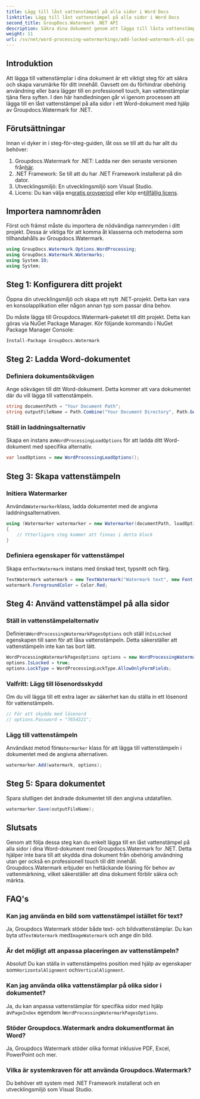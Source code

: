 ```yaml
---
title: Lägg till låst vattenstämpel på alla sidor i Word Docs
linktitle: Lägg till låst vattenstämpel på alla sidor i Word Docs
second_title: GroupDocs.Watermark .NET API
description: Säkra dina dokument genom att lägga till låsta vattenstämplar med Groupdocs.Watermark for .NET. Följ vår steg-för-steg-guide för enkel implementering.
weight: 11
url: /sv/net/word-processing-watermarkings/add-locked-watermark-all-pages-word-docs/
---
```

## Introduktion
Att lägga till vattenstämplar i dina dokument är ett viktigt steg för att säkra och skapa varumärke för ditt innehåll. Oavsett om du förhindrar obehörig användning eller bara lägger till en professionell touch, kan vattenstämplar tjäna flera syften. I den här handledningen går vi igenom processen att lägga till en låst vattenstämpel på alla sidor i ett Word-dokument med hjälp av Groupdocs.Watermark for .NET.
## Förutsättningar
Innan vi dyker in i steg-för-steg-guiden, låt oss se till att du har allt du behöver:
1. Groupdocs.Watermark for .NET: Ladda ner den senaste versionen från[här](https://releases.groupdocs.com/Watermark/net/).
2. .NET Framework: Se till att du har .NET Framework installerat på din dator.
3. Utvecklingsmiljö: En utvecklingsmiljö som Visual Studio.
4.  Licens: Du kan välja en[gratis provperiod](https://releases.groupdocs.com/) eller köp en[tillfällig licens](https://purchase.groupdocs.com/temporary-license/).
## Importera namnområden
Först och främst måste du importera de nödvändiga namnrymden i ditt projekt. Dessa är viktiga för att komma åt klasserna och metoderna som tillhandahålls av Groupdocs.Watermark.
```csharp
using GroupDocs.Watermark.Options.WordProcessing;
using GroupDocs.Watermark.Watermarks;
using System.IO;
using System;
```
## Steg 1: Konfigurera ditt projekt

Öppna din utvecklingsmiljö och skapa ett nytt .NET-projekt. Detta kan vara en konsolapplikation eller någon annan typ som passar dina behov.

Du måste lägga till Groupdocs.Watermark-paketet till ditt projekt. Detta kan göras via NuGet Package Manager. Kör följande kommando i NuGet Package Manager Console:
```sh
Install-Package GroupDocs.Watermark
```
## Steg 2: Ladda Word-dokumentet
### Definiera dokumentsökvägen
Ange sökvägen till ditt Word-dokument. Detta kommer att vara dokumentet där du vill lägga till vattenstämpeln.
```csharp
string documentPath = "Your Document Path";
string outputFileName = Path.Combine("Your Document Directory", Path.GetFileName(documentPath));
```
### Ställ in laddningsalternativ
 Skapa en instans av`WordProcessingLoadOptions` för att ladda ditt Word-dokument med specifika alternativ.
```csharp
var loadOptions = new WordProcessingLoadOptions();
```
## Steg 3: Skapa vattenstämpeln
### Initiera Watermarker
 Använda`Watermarker`klass, ladda dokumentet med de angivna laddningsalternativen.
```csharp
using (Watermarker watermarker = new Watermarker(documentPath, loadOptions))
{
    // Ytterligare steg kommer att finnas i detta block
}
```
### Definiera egenskaper för vattenstämpel
 Skapa en`TextWatermark` instans med önskad text, typsnitt och färg.
```csharp
TextWatermark watermark = new TextWatermark("Watermark text", new Font("Arial", 19));
watermark.ForegroundColor = Color.Red;
```
## Steg 4: Använd vattenstämpel på alla sidor
### Ställ in vattenstämpelalternativ
 Definiera`WordProcessingWatermarkPagesOptions` och ställ in`IsLocked` egenskapen till sann för att låsa vattenstämpeln. Detta säkerställer att vattenstämpeln inte kan tas bort lätt.
```csharp
WordProcessingWatermarkPagesOptions options = new WordProcessingWatermarkPagesOptions();
options.IsLocked = true;
options.LockType = WordProcessingLockType.AllowOnlyFormFields;
```
### Valfritt: Lägg till lösenordsskydd
Om du vill lägga till ett extra lager av säkerhet kan du ställa in ett lösenord för vattenstämpeln.
```csharp
// För att skydda med lösenord
// options.Password = "7654321";
```
### Lägg till vattenstämpeln
 Använd`Add` metod för`Watermarker` klass för att lägga till vattenstämpeln i dokumentet med de angivna alternativen.
```csharp
watermarker.Add(watermark, options);
```
## Steg 5: Spara dokumentet
Spara slutligen det ändrade dokumentet till den angivna utdatafilen.
```csharp
watermarker.Save(outputFileName);
```

## Slutsats
Genom att följa dessa steg kan du enkelt lägga till en låst vattenstämpel på alla sidor i dina Word-dokument med Groupdocs.Watermark for .NET. Detta hjälper inte bara till att skydda dina dokument från obehörig användning utan ger också en professionell touch till ditt innehåll. Groupdocs.Watermark erbjuder en heltäckande lösning för behov av vattenmärkning, vilket säkerställer att dina dokument förblir säkra och märkta.
## FAQ's
### Kan jag använda en bild som vattenstämpel istället för text?
 Ja, Groupdocs Watermark stöder både text- och bildvattenstämplar. Du kan byta ut`TextWatermark` med`ImageWatermark` och ange din bild.
### Är det möjligt att anpassa placeringen av vattenstämpeln?
 Absolut! Du kan ställa in vattenstämpelns position med hjälp av egenskaper som`HorizontalAlignment` och`VerticalAlignment`.
### Kan jag använda olika vattenstämplar på olika sidor i dokumentet?
 Ja, du kan anpassa vattenstämplar för specifika sidor med hjälp av`PageIndex` egendom i`WordProcessingWatermarkPagesOptions`.
### Stöder Groupdocs.Watermark andra dokumentformat än Word?
Ja, Groupdocs Watermark stöder olika format inklusive PDF, Excel, PowerPoint och mer.
### Vilka är systemkraven för att använda Groupdocs.Watermark?
Du behöver ett system med .NET Framework installerat och en utvecklingsmiljö som Visual Studio.